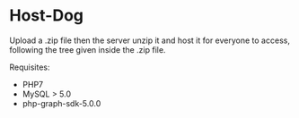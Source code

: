 # Host-Dog
Upload a .zip file then the server unzip it and host it for everyone to access, following the tree given inside the .zip file.

Requisites:
- PHP7
- MySQL > 5.0
- php-graph-sdk-5.0.0
